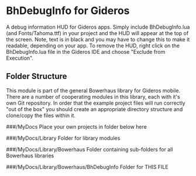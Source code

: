 BhDebugInfo for Gideros 
=======================

A debug information HUD for Gideros apps. Simply include BhDebugInfo.lua (and Fonts/Tahoma.ttf)
in your project and the HUD will appear at the top of the screen. Note, text is in black and you
may have to change this to make it readable, depending on your app. To remove the HUD, right click
on the BhDebugInfo.lua file in the Gideros IDE and choose "Exclude from Execution".

Folder Structure
----------------

This module is part of the general Bowerhaus library for Gideros mobile. There are a number of cooperating modules in this library, each with it's own Git repository. In order that the example project files will run correctly "out of the box" you should create an appropriate directory structure and clone/copy the files within it.

###/MyDocs
Place your own projects in folder below here

###/MyDocs/Library
Folder for library modules

###/MyDocs/Library/Bowerhaus
Folder containing sub-folders for all Bowerhaus libraries

###/MyDocs/Library/Bowerhaus/BhDebugInfo
Folder for THIS FILE


